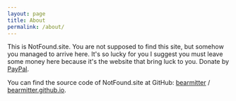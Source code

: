 ```yaml
---
layout: page
title: About
permalink: /about/
---
```


This is NotFound.site. You are not supposed to find this site, but somehow you managed to arrive here. It's so lucky for you I suggest you must leave some money here because it's the website that bring luck to you. Donate by [PayPal](https://paypal.me/x95).

You can find the source code of NotFound.site at 
GitHub:
[bearmitter][bearmitter-github] /
[bearmitter.github.io](https://github.com/BearMitter/BearMitter.github.io).


[bearmitter-github]: https://github.com/BearMitter
